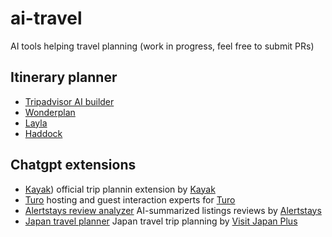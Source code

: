 # ai-travel
AI tools helping travel planning (work in progress, feel free to submit PRs)

## Itinerary planner
* [Tripadvisor AI builder](https://www.tripadvisor.com/AITripBuilder)
* [Wonderplan](https://wonderplan.ai/)
* [Layla](https://justasklayla.com/)
* [Haddock](https://www.heyhaddock.com/)

## Chatgpt extensions
* [Kayak](https://chat.openai.com/g/g-hcqdAuSMv-kayak-flights-hotels-cars)) official trip plannin extension by [Kayak](www.kayak.com)
* [Turo](https://chat.openai.com/g/g-wD69nwOo1-turogpt) hosting and guest interaction experts for [Turo](www.turo.com)
* [Alertstays review analyzer](https://chat.openai.com/g/g-KTjIYEqAb-alertstays-listing-reviews-summarizer) AI-summarized listings reviews by [Alertstays](https://alertstays.com)
* [Japan travel planner](https://chat.openai.com/g/g-GBu86nT13-japan-travel-planner) Japan travel trip planning by [Visit Japan Plus](visitjapanplus.com
)
